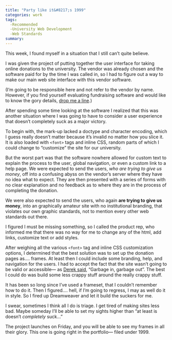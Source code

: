 ```yaml
---
title: "Party like it&#8217;s 1999"
categories: work
tags:
  -Recommended
  -University Web Development
  -Web Standards
summary: 
---
```

<p>This week, I found myself in a situation that I still can&#8217;t quite believe.</p>

<p>I was given the project of putting together the user interface for taking online donations to the university.  The vendor was already chosen and the software paid for by the time I was called in, so I had to figure out a way to make our main web site interface with this vendor software.</p>

<p>(I&#8217;m going to be responsible here and not refer to the vendor by name.  However, if you find yourself evaluating fundraising software and would like to know the gory details, <a href="/about">drop me a line</a>.)</p>

<p>After spending some time looking at the software I realized that this was another situation where I was going to have to consider a user experience that doesn&#8217;t completely suck as a major victory.</p>

<p>To begin with, the mark-up lacked a doctype and character encoding, which I guess really doesn&#8217;t  matter because it&#8217;s invalid no matter how you slice it.  It is also loaded with <code>&#60;font&#62;</code> tags and inline <span class="caps">CSS</span>, random parts of which I could change to &#8220;customize&#8221; the site for our university.</p>

<p>But the worst part was that the software nowhere allowed for custom text to explain the process to the user, global navigation, or even a custom link to a help page.  We were expected to send the users, <em>who are trying to give us money</em>, off into a confusing abyss on the vendor&#8217;s server where they have no idea what to expect.  They are then presented with a series of forms with no clear explanation and no feedback as to where they are in the process of completing the donation.</p>

<p>We were also expected to send the users, who again <strong>are trying to give us money</strong>, into an graphically amateur site with no institutional branding, that violates our own graphic standards, not to mention every other web standards out there.</p>

<p>I figured I must be missing something, so I called the product rep, who informed me that there was no way for me to change any of the html, add links, customize text or add styles. </p>

<p>After weighing all the various <code>&#60;font&#62;</code> tag and inline <span class="caps">CSS</span> customization options, I determined that the best solution was to set up the donation pages as&#8230;. frames.  At least then I could include some branding, help, and navigation for the users.  I had to accept the fact that the site wasn&#8217;t going to be valid or accessible&#8212; as <a href="http://interllectual.com/article/269/suggestions-for-the-wasp-accessibility-and-education-task-forces#c000147">Derek said</a>, &#8220;Garbage in, garbage out&#8221;. The best I could do was build some less crappy stuff around the really crappy stuff.</p>

<p>It has been so long since I&#8217;ve used a frameset, that I couldn&#8217;t remember how to do it.  Then I figured&#8230;. hell, if I&#8217;m going to regress, I may as well do it in style.  So I fired up Dreamweaver and let it build the suckers for me.</p>

<p>I swear, sometimes I think all I do is triage. I get tired of making sites less bad.  Maybe someday I&#8217;ll be able to set my sights higher than &#8220;at least is doesn&#8217;t <em>completely</em> suck&#8230;&#8221;</p>

<p>The project launches on Friday, and you will be able to see my frames in all their glory.  This one is going right in the portfolio&#8212; filed under 1999.</p>
